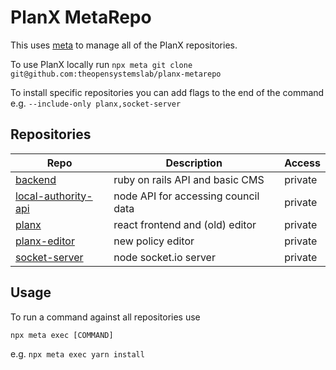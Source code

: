 # PlanX MetaRepo

This uses [meta](https://github.com/mateodelnorte/meta) to manage all of the PlanX repositories.

To use PlanX locally run `npx meta git clone git@github.com:theopensystemslab/planx-metarepo`

To install specific repositories you can add flags to the end of the command e.g. `--include-only planx,socket-server`

## Repositories

| Repo                                                                                  | Description                         | Access  |
| ------------------------------------------------------------------------------------- | ----------------------------------- | ------- |
| [backend](https://github.com/theopensystemslab/planx-backend)                         | ruby on rails API and basic CMS     | private |
| [local-authority-api](https://github.com/theopensystemslab/planx-local-authority-api) | node API for accessing council data | private |
| [planx](https://github.com/theopensystemslab/planx)                                   | react frontend and (old) editor     | private |
| [planx-editor](https://github.com/theopensystemslab/planx-editor)                     | new policy editor                   | private |
| [socket-server](https://github.com/theopensystemslab/planx-socket-server)             | node socket.io server               | private |

## Usage

To run a command against all repositories use

`npx meta exec [COMMAND]`

e.g. `npx meta exec yarn install`
